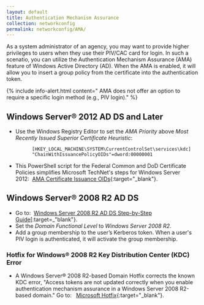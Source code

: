 ```yaml
---
layout: default
title: Authentication Mechanism Assurance
collection: networkconfig
permalink: networkconfig/AMA/
---
```


As a system administrator of an agency, you may want to provide higher privileges to users when they use their PIV/CAC card for login. In such a scenatio, you can utilize the Authentication Mechanism Assurance (AMA) feature of Windows Active Directory (AD). When the AMA is enabled, it will allow you to insert a group policy from the certificate into the authentication token.


{% include info-alert.html content=" AMA does not offer an option to require a specific login method (e.g., PIV login)." %}

## Windows Server® 2012 AD DS and Later

* Use the Windows Registry Editor to set the _AMA Priority_ above _Most Recently Issued Superior Certificate Heuristic_:

            [HKEY_LOCAL_MACHINE\SYSTEM\CurrentControlSet\services\kdc]
            "ChainWithIssuancePolicyOIDs"=dword:00000001

* This PowerShell script for the Federal Common and DoD Certificate Policies simplifies Microsoft TechNet's steps for Windows Server 2012:&nbsp;&nbsp;[AMA Certificate Issuance OIDs](https://github.com/GSA/ficam-scripts/blob/auth-mech-assurance/_AMA/CertificateIssuanceOIDs.ps1.txt){:target="_blank"}.

## Windows Server® 2008 R2 AD DS

* Go to:&nbsp;&nbsp;[Windows Server 2008 R2 AD DS Step-by-Step Guide](https://technet.microsoft.com/en-us/library/dd378897(v=WS.10).aspx)[:target=_"blank"}.
* Set the _Domain Functional Level_ to _Windows Server 2008 R2_.
* Add a group membership to the user’s Kerberos token. When a user's PIV login is authenticated, it will activate the group membership.

### Hotfix for Windows® 2008 R2 Key Distribution Center (KDC) Error

* A Windows Server® 2008 R2-based Domain Hotfix corrects the known KDC error, "Access tokens are not updated correctly when you enable authentication mechanism assurance in a Windows Server 2008 R2-based domain." Go to:&nbsp;&nbsp; [Microsoft Hotfix](http://support.microsoft.com/kb/2771254){:target="_blank"}. 
